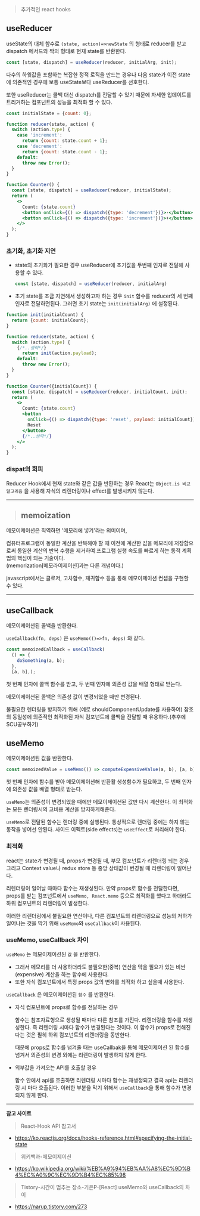 >추가적인 react hooks

## useReducer
useState의 대체 함수로 `(state, action)=>newState` 의 형태로 reducer를 받고 dispatch 메서드와 짝의 형태로 현재 state를 반환한다.
```jsx
const [state, dispatch] = useReducer(reducer, initialArg, init);
```
다수의 하윗값을 포함하는 복잡한 정적 로직을 만드는 경우나 다음 state가 이전 state에 의존적인 경우에 보통 useState보다 useReducer를 선호한다.

또한 useReducer는 콜백 대신 dispatch를 전달할 수 있기 때문에 자세한 업데이트를 트리거하는 컴포넌트의 성능을 최적화 할 수 있다.
```jsx
const initialState = {count: 0};

function reducer(state, action) {
  switch (action.type) {
    case 'increment':
      return {count: state.count + 1};
    case 'decrement':
      return {count: state.count - 1};
    default:
      throw new Error();
  }
}

function Counter() {
  const [state, dispatch] = useReducer(reducer, initialState);
  return (
    <>
      Count: {state.count}
      <button onClick={() => dispatch({type: 'decrement'})}>-</button>
      <button onClick={() => dispatch({type: 'increment'})}>+</button>
    </>
  );
}
```

### 초기화, 초기화 지연
* state의 초기화가 필요한 경우 useReducer에 초기값을 두번째 인자로 전달해 사용할 수 있다.
	```jsx
	const [state, dispatch] = useReducer(reducer, initialArg)
	```
* 초기 state를 조금 지연해서 생성하고자 하는 경우 `init` 함수를 reducer의 세 번째 인자로 전달하면된다. 그러면 초기 state는 `init(initialArg)` 에 설정된다.
```jsx
function init(initialCount) {
  return {count: initialCount};
}

function reducer(state, action) {
  switch (action.type) {
    {/*..생략*/}
      return init(action.payload);
    default:
      throw new Error();
  }
}

function Counter({initialCount}) {
  const [state, dispatch] = useReducer(reducer, initialCount, init);
  return (
    <>
      Count: {state.count}
      <button
        onClick={() => dispatch({type: 'reset', payload: initialCount})}>
        Reset
      </button>
      {/*..생략*/}
    </>
  );
}

```
### dispat의 회피
Reducer Hook에서 현재 state와 같은 값을 반환하는 경우 React는 `Object.is 비교 알고리즘` 을 사용해 자식의 리렌더링이나 effect를 발생시키지 않는다.
___
>## memoization
메모이제이션은 직역하면 '메모리에 넣기'라는 의미이며,

컴퓨터프로그램이 동일한 계산을 반복해야 할 때 이전에 계산한 값을 메모리에 저장함으로써 동일한 계산의 반복 수행을 제거하여 프로그램 실행 속도를 빠르게 하는 동적 계획법의 핵심이 되는 기술이다.<br>(memorization[메모라이제이션]과는 다른 개념이다.)

javascript에서는 클로저, 고차함수, 재귀함수 등을 통해 메모이제이션 컨셉을 구현할 수 있다.
___
## useCallback
메모이제이션된 콜백을 반환한다.

`useCallback(fn, deps)` 은 `useMemo(()=>fn, deps)` 와 같다.
```jsx
const memoizedCallback = useCallback(
  () => {
    doSomething(a, b);
  },
  [a, b],);
```
첫 번째 인자에 콜백 함수를 받고, 두 번째 인자에 의존성 값을 배열 형태로 받는다.

메모이제이션된 콜백은 의존성 값이 변경되었을 때만 변경된다.

불필요한 렌더링을 방지하기 위해 (예로 shouldComponentUpdate를 사용하여) 참조의 동일성에 의존적인 최적화된 자식 컴포넌트에 콜백을 전달할 때 유용하다.(추후에 SCU공부하기)

## useMemo
메모이제이션된 값을 반환한다.
```jsx
const memoizedValue = useMemo(() => computeExpensiveValue(a, b), [a, b]);
```
첫 번째 인자에 함수를 받아 메모이제이션해 반환활 생성함수가 필요하고, 두 번째 인자에 의존성 값을 배열 형태로 받는다.

`useMemo`는 의존성이 변경되었을 때에만 메모이제이션된 값만 다시 계산한다. 이 최적화는 모든 렌더링시의 고비용 계산을 방지하게해준다.

`useMemo`로 전달된 함수는 렌더링 중에 실행된다. 통상적으로 렌더링 중에는 하지 않는 동작을 넣어선 안된다. 사이드 이펙트(side effects)는 `useEffect`로 처리해야 한다.

### 최적화
react는 state가 변경될 때, props가 변경될 때, 부모 컴포넌트가 리렌더링 되는 경우 그리고 Context value나 redux store 등 중앙 상태값이 변경될 때 리렌더링이 일어난다.

리렌더링이 일어날 때마다 함수는 재생성된다. 만약 props로 함수를 전달한다면, props를 받는 컴포넌트에서 `useMemo, React.memo` 등으로 최적화를 했다고 하더라도 하위 컴포넌트의 리렌더링이 발생한다.

이러한 리렌더링에서 불필요한 연산이나, 다른 컴포넌트의 리렌더링으로 성능의 저하가 일어나는 것을 막기 위해 `useMemo`와 `useCallback`이 사용된다.

### useMemo, useCallback 차이

`useMemo` 는 메모이제이션된 `값` 을 반환한다.
* 그래서 메모리를 더 사용하더라도 불필요한(중복) 연산을 막을 필요가 있는 비싼(expensive) 계산을 하는 함수에 사용한다.
* 또한 자식 컴포넌트에서 특정 props 값의 변화를 최적화 하고 싶을때 사용한다.

`useCallback` 은 메모이제이션된 `함수` 를 반환한다.
* 자식 컴포넌트에 props로 함수를 전달하는 경우

	함수는 참조자료형으로 생성될 때마다 다른 참조를 가진다. 리렌더링을 함수를 재생성한다. 즉 리렌더링 시마다 함수가 변경된다는 것이다. 이 함수가 props로 전해진다는 것은 필히 하위 컴포넌트의 리렌더링을 동반한다.

	때문에 props로 함수를 넘겨줄 때는 useCallbak을 통해 메모이제이션 된 함수를 넘겨서 의존성의 변경 외에는 리렌더링이 발생하지 않게 한다.
* 외부값을 가져오는 API를 호출할 경우
	
	함수 안에서 api를 호출하면 리렌더링 시마다 함수는 재생정되고 결국 api는 리렌더링 시 마다 호출된다. 이러한 부분을 막기 위해서 `useCallback`을 통해 함수가 변경되지 않게 한다.


___
**참고 사이트**
>React-Hook API 참고서
* https://ko.reactjs.org/docs/hooks-reference.html#specifying-the-initial-state

>위키백과-메모이제이션
* https://ko.wikipedia.org/wiki/%EB%A9%94%EB%AA%A8%EC%9D%B4%EC%A0%9C%EC%9D%B4%EC%85%98

>Tistory-시간이 멈추는 장소-기은P-[React] useMemo와 useCallback의 차이
* https://narup.tistory.com/273